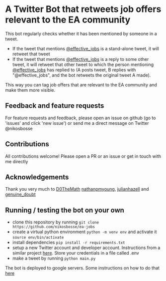 # A Twitter Bot that retweets job offers relevant to the EA community

This bot regularly checks whether it has been mentioned by someone in a tweet. 
- If the tweet that mentions [@effective_jobs](https://twitter.com/effective_jobs) is a stand-alone tweet, it will retweet that tweet
- If the tweet that mentions [@effective_jobs](https://twitter.com/effective_jobs) is a reply to some other tweet, it will retweet that other tweet to which the person mentioning [@effective_jobs](https://twitter.com/effective_jobs) has replied to (A posts tweet, B replies with "@effective_jobs", and the bot retweets the original tweet A made). 

This way you can tag job offers that are relevant to the EA community and make them more visible. 

## Feedback and feature requests
For feature requests and feedback, please open an issue on github (go to 'issues' and click 'new issue') or send me a direct message on Twitter @nikosbosse

## Contributions
All contributions welcome! Please open a PR or an issue or get in touch with me directly

## Acknowledgements
Thank you very much to [D0TheMath](https://twitter.com/D0TheMath) [nathanpmyoung](https://twitter.com/nathanpmYoung), [julianhazell](https://twitter.com/julianhazell) and [genuine_doubt](https://twitter.com/genuine_doubt)

## Running / testing the bot on your own

- clone this repository by running `git clone https://github.com/nikosbosse/ea-jobs`
- create a virtual python environment `python -m venv env` and activate it `source env/bin/activate`
- install dependencies `pip install -r requirements.txt`
- setup a new Twitter account and developer account. Instructions from a similar project [here](https://followtheargument.org/how-to-create-a-twitter-bot-that-posts-a-random-daily-article). Store your credentials in a file called .env
- make a tweet by running `python main.py`

The bot is deployed to google servers. Some instructions on how to do that [here](https://github.com/nikosbosse/DailyElectroSet)
